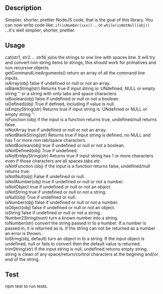 ## Description

Simplier, shorter, prettier NodeJS code, that is the goal of this library. You can now write code like:
`if(isNumber(xxx))`
... or
`while(isNotNull(obj))`
...it's well simplier, shorter, prettier.

## Usage
cat(str1, str2 ... strN) joins the strings to one line with spaces btw. It will try and convert non string items to strings, this should work for primatives and non recursive objects.    
getCommandLineArguments() return an array of all the command line inputs.    
isArray(obj) false if undefined or null or not an array.    
isBlankString(str) Returns true if input string is: UNdefined, NULL or empty string '' or a string with only tabs and space characters.    
isBoolean(obj) false if undefined or null or not a boolean.    
isDefined(obj) True if defined, including if value is null.    
isEmptyString(str) Returns true if input string is: UNdefined or NULL or empty string ''.    
isFunction (obj) if the input is a function returns true, undefined/null returns false.    
isNotArray true if undefined or null or not an array.    
isNotBlankString(str) Returns true if input string is defined, no NULL and has 1 or more non tab/space characters.    
isNotBoolean(obj) true if undefined or null or not a boolean.    
isNotDefined(obj) True if undefined.    
isNotEmtpyString(str) Returns true if input string has 1 or more characters even if those characters are all spaces tabs etc.    
isNotFunction (obj) if the input is a function returns false, undefined/null returns true.    
isNotNull(obj) False if undefined or null.    
isNotNumber(obj) true if undefined or null or not a number.    
isNotObject true if undefined or null or not an object.    
isNotString true if undefined or null or not a string.    
isNull(obj) True if undefined or null.    
isNumber(obj) false if undefined or null or not a number.    
isObject(obj) false if undefined or null or not an object.    
isString false if undefined or null or not a string.    
Number2String(num) turn a known number into a string.    
toNumber(str) convert the string passed in to a number. If a number is passed in, it is returned as is. If the string can not be returned as a number an error is thrown..    
toString(obj, default) turn an object in to a string. If the input object is undefined, null or fails to convert then the default value is returned.    
trimString(str) If the input string is null, undefined returns empty string. string is clean of any space/return/control characters at the begining and/or end of the string.    

## Test
npm test to run tests.
